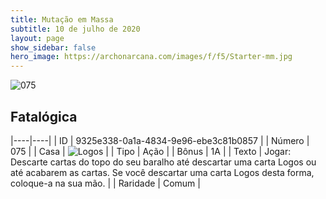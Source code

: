 ```yaml
---
title: Mutação em Massa
subtitle: 10 de julho de 2020
layout: page
show_sidebar: false
hero_image: https://archonarcana.com/images/f/f5/Starter-mm.jpg
---
```


![075](https://cdn.keyforgegame.com/media/card_front/pt/479_075_G9V67MWPHJ8C_pt.png)

## Fatalógica

|----|----|
| ID | 9325e338-0a1a-4834-9e96-ebe3c81b0857 |
| Número | 075 |
| Casa | ![Logos](https://archonarcana.com/images/thumb/c/ce/Logos.png/22px-Logos.png "Logos") |
| Tipo | Ação |
| Bônus | 1A |
| Texto | Jogar: Descarte cartas do topo do seu baralho até descartar uma carta Logos ou até acabarem as cartas. Se você descartar uma carta Logos desta forma, coloque-a na sua mão. |
| Raridade | Comum |
